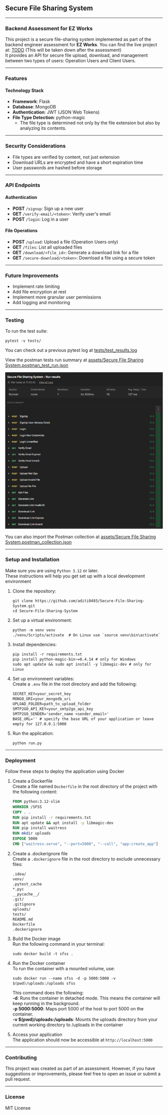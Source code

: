 ## Secure File Sharing System
<hr>

### Backend Assessment for EZ Works
This project is a secure file-sharing system implemented as part of the backend engineer assessment for **EZ Works**.
You can find the live project at: [TODO](#) (This will be taken down after the assessment)<br>
It provides an API for secure file upload, download, and management between two types of users: Operation Users and Client Users.
<hr>

### Features

#### Technology Stack
- **Framework**: Flask
- **Database**: MongoDB
- **Authentication**: JWT (JSON Web Tokens)
- **File Type Detection**: python-magic
  - The file type is determined not only by the file extension but also by analyzing its contents.
<hr>

### Security Considerations
- File types are verified by content, not just extension
- Download URLs are encrypted and have a short expiration time
- User passwords are hashed before storage
<hr>

### API Endpoints
#### Authentication
- **POST** `/signup`: Sign up a new user
- **GET** `/verify-email/<token>`: Verify user's email
- **POST** `/login`: Log in a user

#### File Operations
- **POST** `/upload`: Upload a file (Operation Users only)
- **GET** `/files`: List all uploaded files
- **GET** `/download/<file_id>`: Generate a download link for a file
- **GET** `/secure-download/<token>`: Download a file using a secure token
<hr>

### Future Improvements
- Implement rate limiting
- Add file encryption at rest
- Implement more granular user permissions
- Add logging and monitoring
<hr>

### Testing
To run the test suite:
```shell
pytest -v tests/
```
You can check out a previous pytest log at [tests/test_results.log](tests/test_results.log) <br>

View the postman tests run summary at [assets/Secure File Sharing System.postman_test_run.json](assets/Secure%20File%20Sharing%20System.postman_test_run.json) <br>

<p align="center">
  <img width="700" src="assets/Postman%20Test%20Summary.png">
</p>

You can also import the Postman collection at [assets/Secure File Sharing System.postman_collection.json](assets/Secure%20File%20Sharing%20System.postman_collection.json)
<hr>

### Setup and Installation
Make sure you are using `Python 3.12` or later. <br>
These instructions will help you get set up with a local development environment
1. Clone the repository:
   ```shell
   git clone https://github.com/aditi0493/Secure-File-Sharing-System.git
   cd Secure-File-Sharing-System
   ```
2. Set up a virtual environment:
   ```shell
   python -m venv venv
   ./venv/Scripts/activate  # On Linux use `source venv\bin\activate`
   ```
3. Install dependencies:
   ```shell
   pip install -r requirements.txt
   pip install python-magic-bin~=0.4.14 # only for Windows 
   sudo apt update && sudo apt install -y libmagic-dev # only for Linux
   ```
4. Set up environment variables:<br>
   Create a `.env` file in the root directory and add the following:
   ```
   SECRET_KEY=your_secret_key
   MONGO_URI=your_mongodb_uri
   UPLOAD_FOLDER=path_to_upload_folder
   SMTP2GO_API_KEY=your_smtp2go_api_key
   SMTP2GO_SENDER='sender_name <sender_email>'
   BASE_URL='' # specify the base URL of your application or leave empty for 127.0.0.1:5000
   ```
5. Run the application:
   ```shell
   python run.py
   ```
<hr>

### Deployment
Follow these steps to deploy the application using Docker
1. Create a Dockerfile <br>
   Create a file named `Dockerfile` in the root directory of the project with the following content:
   ```dockerfile
   FROM python:3.12-slim
   WORKDIR /SFSS
   COPY . .
   RUN pip install -r requirements.txt
   RUN apt update && apt install -y libmagic-dev
   RUN pip install waitress
   RUN mkdir uploads
   EXPOSE 5000
   CMD ["waitress-serve", "--port=5000", "--call", "app:create_app"]
   ```

2. Create a .dockerignore file <br>
   Create a `.dockerignore` file in the root directory to exclude unnecessary files:
   ```
   .idea/
   venv/
   .pytest_cache
   *.pyc
   __pycache__/
   .git/
   .gitignore
   uploads/
   tests/
   README.md
   Dockerfile
   .dockerignore
   ```
3. Build the Docker image <br>
   Run the following command in your terminal:
    ```shell 
    sudo docker build -t sfss .
    ```

4. Run the Docker container <br>
   To run the container with a mounted volume, use:
    ```shell
    sudo docker run --name sfss -d -p 5000:5000 -v $(pwd)/uploads:/uploads sfss
    ```
    This command does the following: <br>
    **-d**: Runs the container in detached mode. This means the container will keep running in the background.<br>
    **-p 5000:5000**: Maps port 5000 of the host to port 5000 on the container. <br>
    **-v $(pwd)/uploads:/uploads**: Mounts the uploads directory from your current working directory to /uploads in the container


5. Access your application <br>
The application should now be accessible at `http://localhost:5000`
<hr>

### Contributing
This project was created as part of an assessment. However, if you have suggestions or improvements, please feel free to open an issue or submit a pull request.
<hr>

### License
MIT License
